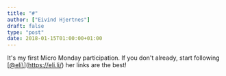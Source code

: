 ```yaml
---
title: "#"
author: ["Eivind Hjertnes"]
draft: false
type: "post"
date: 2018-01-15T01:00:00+01:00
---
```


It's my first Micro Monday participation. If you don't already, start
following [[@eli\\](<https://micro.blog/eli>)](<https://eli.li/>) her links
are the best!
